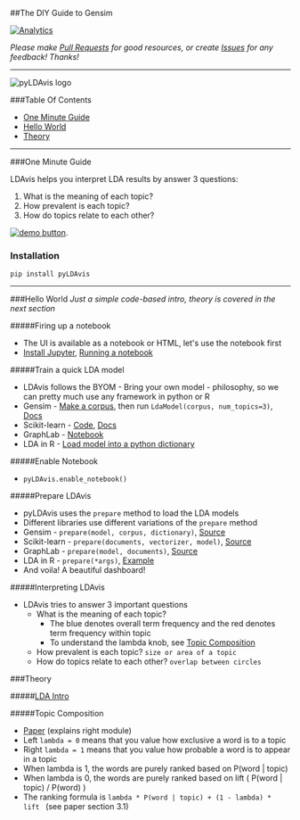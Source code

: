 ##The DIY Guide to Gensim

[![Analytics](https://ga-beacon.appspot.com/UA-61611403-2/jxieeducation/gensim?pixel)](https://github.com/igrigorik/ga-beacon)

_Please make [Pull Requests](https://github.com/jxieeducation/DIY-Data-Science/pulls) for good resources, or create [Issues](https://github.com/jxieeducation/DIY-Data-Science/issues) for any feedback! Thanks!_

----------

![pyLDAvis logo](https://camo.githubusercontent.com/9322054a979e54f1dc0bf670a853b06db766be9e/687474703a2f2f7777772e6b656e6e79736869726c65792e636f6d2f666967757265732f6c64617669732d7069632e706e67)

###Table Of Contents
* [One Minute Guide](#one-minute-guide)
* [Hello World](#hello-world)
* [Theory](#theory)

----------

###One Minute Guide

LDAvis helps you interpret LDA results by answer 3 questions:

1. What is the meaning of each topic?
2. How prevalent is each topic?
3. How do topics relate to each other?

[![demo button](http://3.bp.blogspot.com/-Zmp5pJPF5DQ/VDyqz1K4c5I/AAAAAAAAALA/lYa7IJqGOwQ/s1600/demo.png)](http://bit.ly/1OghkHZ).

### Installation
```
pip install pyLDAvis
```

----------

###Hello World
_Just a simple code-based intro, theory is covered in the next section_

#####Firing up a notebook
* The UI is available as a notebook or HTML, let's use the notebook first
* [Install Jupyter](http://bit.ly/21C6L9E), [Running a notebook](http://bit.ly/1Nlh4MR)

#####Train a quick LDA model
* LDAvis follows the BYOM - Bring your own model - philosophy, so we can pretty much use any framework in python or R
* Gensim - [Make a corpus](http://bit.ly/1QTxjva), then run ```LdaModel(corpus, num_topics=3)```, [Docs](http://bit.ly/1Nlh7IB)
* Scikit-learn - [Code](http://bit.ly/1O1aTh0), [Docs](http://bit.ly/24w0Zf0)
* GraphLab - [Notebook](http://bit.ly/21C7J5T)
* LDA in R - [Load model into a python dictionary](http://bit.ly/1QTxlTX)

#####Enable Notebook
* ```pyLDAvis.enable_notebook()```

#####Prepare LDAvis
* pyLDAvis uses the ```prepare``` method to load the LDA models
* Different libraries use different variations of the ```prepare``` method
* Gensim - ```prepare(model, corpus, dictionary)```, [Source](http://bit.ly/1NlhcMw)
* Scikit-learn - ```prepare(documents, vectorizer, model)```, [Source](http://bit.ly/1T4bKzU)
* GraphLab - ```prepare(model, documents)```, [Source](http://bit.ly/1NlhgvN)
* LDA in R - ```prepare(*args)```, [Example](http://bit.ly/1QTxlTX)
* And voila! A beautiful dashboard! 

#####Interpreting LDAvis
* LDAvis tries to answer 3 important questions
	* What is the meaning of each topic?
		* The blue denotes overall term frequency and the red denotes term frequency within topic
		* To understand the lambda knob, see [Topic Composition](#topic-composition)
	* How prevalent is each topic?  ```size or area of a topic```
	* How do topics relate to each other? ```overlap between circles```


###Theory

#####[LDA Intro](http://bit.ly/1rxm2w0)

#####Topic Composition
* [Paper](http://stanford.io/1rxm3Af) (explains right module)
* Left ```lambda = 0``` means that you value how exclusive a word is to a topic
* Right ```lambda = 1``` means that you value how probable a word is to appear in a topic
* When lambda is 1, the words are purely ranked based on P(word | topic)
* When lambda is 0, the words are purely ranked based on lift ( P(word | topic) / P(word) )
* The ranking formula is ```lambda * P(word | topic) + (1 - lambda) * lift ``` (see paper section 3.1)
